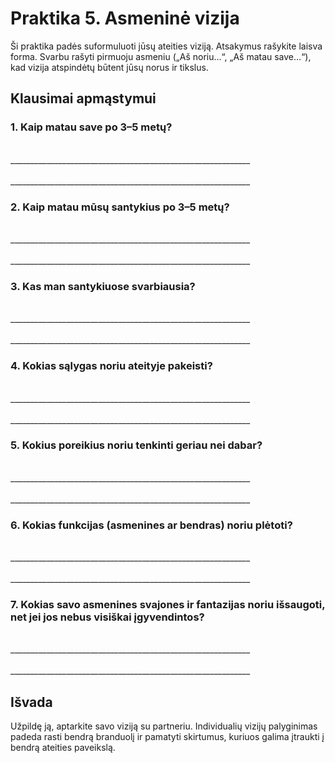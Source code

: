 # Praktika 5. Asmeninė vizija

Ši praktika padės suformuluoti jūsų ateities viziją. Atsakymus rašykite laisva forma. Svarbu rašyti pirmuoju asmeniu („Aš noriu…“, „Aš matau save…“), kad vizija atspindėtų būtent jūsų norus ir tikslus.

## Klausimai apmąstymui

### 1. Kaip matau save po 3–5 metų?

<br/>
____________________________________________________________
<br/><br/>
____________________________________________________________

### 2. Kaip matau mūsų santykius po 3–5 metų?

<br/>
____________________________________________________________
<br/><br/>
____________________________________________________________

### 3. Kas man santykiuose svarbiausia?

<br/>
____________________________________________________________
<br/><br/>
____________________________________________________________

### 4. Kokias sąlygas noriu ateityje pakeisti?

<br/>
____________________________________________________________
<br/><br/>
____________________________________________________________

### 5. Kokius poreikius noriu tenkinti geriau nei dabar?

<br/>
____________________________________________________________
<br/><br/>
____________________________________________________________

### 6. Kokias funkcijas (asmenines ar bendras) noriu plėtoti?

<br/>
____________________________________________________________
<br/><br/>
____________________________________________________________

### 7. Kokias savo asmenines svajones ir fantazijas noriu išsaugoti, net jei jos nebus visiškai įgyvendintos?

<br/>
____________________________________________________________
<br/><br/>
____________________________________________________________

## Išvada

Užpildę ją, aptarkite savo viziją su partneriu. Individualių vizijų palyginimas padeda rasti bendrą branduolį ir pamatyti skirtumus, kuriuos galima įtraukti į bendrą ateities paveikslą.

